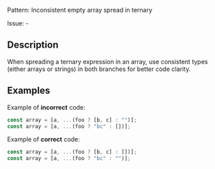 Pattern: Inconsistent empty array spread in ternary

Issue: -

## Description

When spreading a ternary expression in an array, use consistent types (either arrays or strings) in both branches for better code clarity.

## Examples

Example of **incorrect** code:
```javascript
const array = [a, ...(foo ? [b, c] : "")];
const array = [a, ...(foo ? "bc" : [])];
```

Example of **correct** code:
```javascript
const array = [a, ...(foo ? [b, c] : [])];
const array = [a, ...(foo ? "bc" : "")];
```
